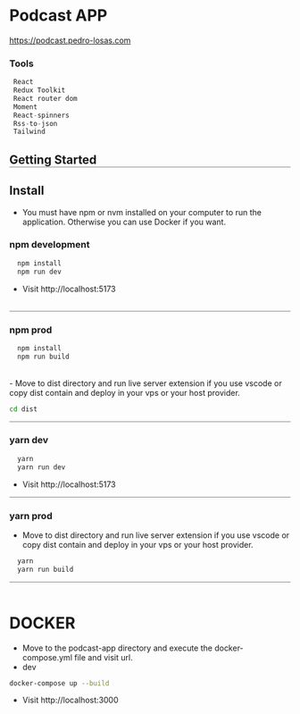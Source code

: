 # Podcast APP

https://podcast.pedro-losas.com

### Tools

```js
 React
 Redux Toolkit
 React router dom
 Moment
 React-spinners
 Rss-to-json
 Tailwind
```

<h2 style="border-bottom:solid 1px grey">Getting Started</h2>

## Install

- You must have npm or nvm installed on your computer to run the application. Otherwise you can use Docker if you want.

### npm development

```bash
  npm install
  npm run dev
```

- Visit http://localhost:5173
</br>
<div style="border-bottom:solid 1px grey"></div>

### npm prod

```bash
  npm install
  npm run build
```

</br>
- Move to dist directory and run live server extension if you use vscode or copy dist contain and deploy in your vps or your host provider.

```bash
cd dist
```

<div style="border-bottom:solid 1px grey"></div>

### yarn dev

```bash
  yarn
  yarn run dev
```

- Visit http://localhost:5173
<div style="border-bottom:solid 1px grey"></div>

### yarn prod

- Move to dist directory and run live server extension if you use vscode or copy dist contain and deploy in your vps or your host provider.

```bash
  yarn
  yarn run build
```

<div style="border-bottom:solid 1px grey"></div>
</br>

# DOCKER

- Move to the podcast-app directory and execute the docker-compose.yml file and visit url.
- dev

```bash
docker-compose up --build
```

- Visit http://localhost:3000
